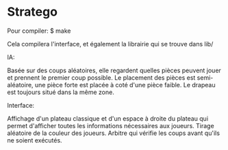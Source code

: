 Stratego
========

Pour compiler:
$ make

Cela compilera l'interface, et également la librairie qui se trouve dans lib/


IA:

Basée sur des coups aléatoires, elle regardent quelles pièces peuvent jouer et prennent le premier coup possible.
Le placement des pièces est semi-aléatoire, une pièce forte est placée à coté d'une pièce faible. Le drapeau est toujours situé dans la même zone.


Interface:

Affichage d'un plateau classique et d'un espace à droite du plateau qui permet d'afficher toutes les informations nécessaires aux joueurs.
Tirage aléatoire de la couleur des joueurs.
Arbitre qui vérifie les coups avant qu'ils ne soient exécutés.
